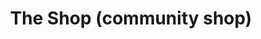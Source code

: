 ---
title: "The Shop (community shop)"
url: /avebury/the-shop-community-shop/
shop: Lebensmittel
---